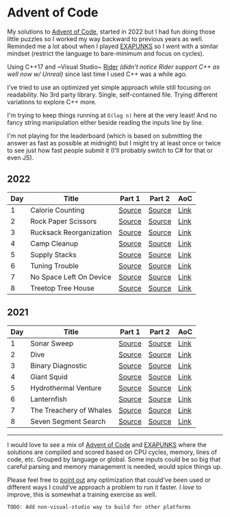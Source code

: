 # Advent of Code

My solutions to [Advent of Code](https://adventofcode.com/), started in 2022 but I had fun doing those little puzzles so I worked my way backward to previous years as well. Reminded me a lot about when I played [EXAPUNKS](https://github.com/starburst997/EXAPUNKS) so I went with a similar mindset (restrict the language to bare-minimum and focus on cycles).

Using C++17 and ~Visual Studio~ [Rider](https://www.jetbrains.com/rider/) *(didn't notice Rider support C++ as well now w/ Unreal)* since last time I used C++ was a while ago.

I've tried to use an optimized yet simple approach while still focusing on readability. No 3rd party library. Single, self-contained file. Trying different variations to explore C++ more.

I'm trying to keep things running at `O(log n)` here at the very least! And no fancy string manipulation either beside reading the inputs line by line.

I'm not playing for the leaderboard (which is based on submitting the answer as fast as possible at midnight) but I might try at least once or twice to see just how fast people submit it (I'll probably switch to C# for that or even JS).

## 2022

| Day | Title            | Part 1 | Part 2 | AoC |
|-----|------------------|--------|--------|-----|
| 1 | Calorie Counting | [Source](2022/Day_01/Day_01.cpp) | [Source](2022/Day_01_Bonus/Day_01_Bonus.cpp) | [Link](https://adventofcode.com/2022/day/1) |
| 2 | Rock Paper Scissors | [Source](2022/Day_02/Day_02.cpp) | [Source](2022/Day_02_Bonus/Day_02_Bonus.cpp) | [Link](https://adventofcode.com/2022/day/2) |
| 3 | Rucksack Reorganization | [Source](2022/Day_03/Day_03.cpp) | [Source](2022/Day_03_Bonus/Day_03_Bonus.cpp) | [Link](https://adventofcode.com/2022/day/3) |
| 4 | Camp Cleanup | [Source](2022/Day_04/Day_04.cpp) | [Source](2022/Day_04_Bonus/Day_04_Bonus.cpp) | [Link](https://adventofcode.com/2022/day/4) |
| 5 | Supply Stacks | [Source](2022/Day_05/Day_05.cpp) | [Source](2022/Day_05_Bonus/Day_05_Bonus.cpp) | [Link](https://adventofcode.com/2022/day/5) |
| 6 | Tuning Trouble | [Source](2022/Day_06/Day_06.cpp) | [Source](2022/Day_06_Bonus/Day_06_Bonus.cpp) | [Link](https://adventofcode.com/2022/day/6) |
| 7 | No Space Left On Device | [Source](2022/Day_07/Day_07.cpp) | [Source](2022/Day_07_Bonus/Day_07_Bonus.cpp) | [Link](https://adventofcode.com/2022/day/7) |
| 8 | Treetop Tree House | [Source](2022/Day_08/Day_08.cpp) | [Source](2022/Day_08_Bonus/Day_08_Bonus.cpp) | [Link](https://adventofcode.com/2022/day/8) |

## 2021

| Day | Title            | Part 1 | Part 2 | AoC |
|-----|------------------|--------|--------|-----|
| 1 | Sonar Sweep | [Source](2021/Day_01/Day_01.cpp) | [Source](2021/Day_01_Bonus/Day_01_Bonus.cpp) | [Link](https://adventofcode.com/2021/day/1) |
| 2 | Dive | [Source](2021/Day_02/Day_02.cpp) | [Source](2021/Day_02_Bonus/Day_02_Bonus.cpp) | [Link](https://adventofcode.com/2021/day/2) |
| 3 | Binary Diagnostic | [Source](2021/Day_03/Day_03.cpp) | [Source](2021/Day_03_Bonus/Day_03_Bonus.cpp) | [Link](https://adventofcode.com/2021/day/3) |
| 4 | Giant Squid | [Source](2021/Day_04/Day_04.cpp) | [Source](2021/Day_04_Bonus/Day_04_Bonus.cpp) | [Link](https://adventofcode.com/2021/day/4) |
| 5 | Hydrothermal Venture | [Source](2021/Day_05/Day_05.cpp) | [Source](2021/Day_05_Bonus/Day_05_Bonus.cpp) | [Link](https://adventofcode.com/2021/day/5) |
| 6 | Lanternfish | [Source](2021/Day_06/Day_06.cpp) | [Source](2021/Day_06_Bonus/Day_06_Bonus.cpp) | [Link](https://adventofcode.com/2021/day/6) |
| 7 | The Treachery of Whales | [Source](2021/Day_07/Day_07.cpp) | [Source](2021/Day_07_Bonus/Day_07_Bonus.cpp) | [Link](https://adventofcode.com/2021/day/7) |
| 8 | Seven Segment Search | [Source](2021/Day_08/Day_08.cpp) | [Source](2021/Day_08_Bonus/Day_08_Bonus.cpp) | [Link](https://adventofcode.com/2021/day/8) |

<hr/>

I would love to see a mix of [Advent of Code](https://adventofcode.com/) and [EXAPUNKS](https://store.steampowered.com/app/716490/EXAPUNKS/) where the solutions are compiled and scored based on CPU cycles, memory, lines of code, etc. Grouped by language or global. Some inputs could be so big that careful parsing and memory management is needed, would spice things up.

Please feel free to [point out](https://github.com/starburst997/advent-of-code/issues) any optimization that could've been used or different ways I could've approach a problem to run it faster. I *love* to improve, this is somewhat a training exercise as well.

`TODO: Add non-visual-studio way to build for other platforms`